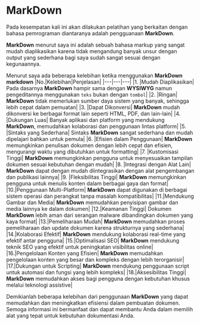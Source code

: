 # MarkDown

Pada kesempatan kali ini akan dilakukan pelatihan yang berkaitan dengan bahasa pemrograman
diantaranya adalah pengguanaan **MarkDown**.

**MarkDown** menurut saya  ini adalah sebuah bahasa markup yang sangat mudah diaplikasikan karena tidak mengandung banyak unsur dengan output yang sederhana bagi saya sudah sangat sesuai dengan kegunaannya.

Menurut saya ada beberapa kelebihan ketika menggunakan **MarkDown**
**markdown**
|No.|Kelebihan|Penjelasan|
|---|---|---|
|1. |Mudah Diaplikasikan| Pada dasarnya **MarkDown** hampir sama dengan **WYSIWYG** namun pengeditannya menggunakan `teks` bukan dengan `tombol`|
|2. |Ringan| **MarkDown** tidak memerlukan sumber daya sistem yang banyak, sehingga lebih cepat dalam pemuatan|
|3. |Dapat Dikonversi| **MarkDown** mudah dikonversi ke berbagai format lain seperti HTML, PDF, dan lain-lain|
|4. |Dukungan Luas| Banyak aplikasi dan platform yang mendukung **MarkDown**, memudahkan kolaborasi dan penggunaan lintas platform|
|5. |Sintaks yang Sederhana| Sintaks **MarkDown** sangat sederhana dan mudah dipelajari bahkan untuk pemula|
|6. |Efisien dalam Penggunaan| **MarkDown** memungkinkan penulisan dokumen dengan lebih cepat dan efisien, mengurangi waktu yang dibutuhkan untuk formatting|
|7. |Kustomisasi Tinggi| **MarkDown** memungkinkan pengguna untuk menyesuaikan tampilan dokumen sesuai kebutuhan dengan mudah|
|8. |Integrasi dengan Alat Lain| **MarkDown** dapat dengan mudah diintegrasikan dengan alat pengembangan dan publikasi lainnya|
|9. |Fleksibilitas Tinggi| **MarkDown** memungkinkan pengguna untuk menulis konten dalam berbagai gaya dan format|
|10.|Penggunaan Multi-Platform| **MarkDown** dapat digunakan di berbagai sistem operasi dan perangkat tanpa masalah kompatibilitas|
|11.|Mendukung Gambar dan Media| **MarkDown** memudahkan penyisipan gambar dan media lainnya ke dalam dokumen|
|12.|Keamanan Tinggi| Dokumen **MarkDown** lebih aman dari serangan malware dibandingkan dokumen yang kaya format|
|13.|Pemeliharaan Mudah| **MarkDown** memudahkan proses pemeliharaan dan update dokumen karena strukturnya yang sederhana|
|14.|Kolaborasi Efektif| **MarkDown** mendukung kolaborasi real-time yang efektif antar pengguna|
|15.|Optimalisasi SEO| **MarkDown** mendukung teknik SEO yang efektif untuk peningkatan visibilitas online|
|16.|Pengelolaan Konten yang Efisien| **MarkDown** memudahkan pengelolaan konten yang besar dan kompleks dengan lebih terorganisir|
|17.|Dukungan untuk Scripting| **MarkDown** mendukung penggunaan script untuk automasi dan fungsi yang lebih kompleks|
|18.|Aksesibilitas Tinggi| **MarkDown** memudahkan akses bagi pengguna dengan kebutuhan khusus melalui teknologi assistive|

Demikianlah beberapa kelebihan dari penggunaan **MarkDown** yang dapat memudahkan dan meningkatkan efisiensi dalam pembuatan dokumen. Semoga informasi ini bermanfaat dan dapat membantu Anda dalam memilih alat yang tepat untuk kebutuhan dokumentasi Anda.
